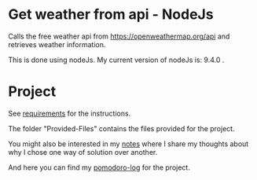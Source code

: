 # Get weather from api - NodeJs

Calls the free weather api from https://openweathermap.org/api and retrieves
weather information.

This is done using nodeJs.
My current version of nodeJs is: 9.4.0 .

# Project

See [requirements](Documentation/Requirements.md) for the instructions.

The folder "Provided-Files" contains the files provided for the project.

You might also be interested in my [notes](Documentation/Notes.md) where I share my thoughts about why I chose one way of solution over another. 

And here you can find my [pomodoro-log](Documentation/Pomodoro-Log.md) for the project.
